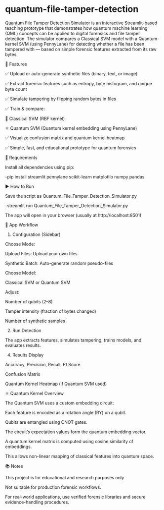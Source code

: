 # quantum-file-tamper-detection

Quantum File Tamper Detection Simulator is an interactive Streamlit-based teaching prototype that demonstrates how quantum machine learning (QML) concepts can be applied to digital forensics and file tamper detection.
The simulator compares a Classical SVM model with a Quantum-kernel SVM (using PennyLane) for detecting whether a file has been tampered with — based on simple forensic features extracted from its raw bytes.

🚀 Features

✅ Upload or auto-generate synthetic files (binary, text, or image)

✅ Extract forensic features such as entropy, byte histogram, and unique byte count

✅ Simulate tampering by flipping random bytes in files

✅ Train & compare:

 🧩 Classical SVM (RBF kernel)
 
 ⚛️ Quantum SVM (Quantum kernel embedding using PennyLane)
 
✅ Visualize confusion matrix and quantum kernel heatmap

✅ Simple, fast, and educational prototype for quantum forensics

🧰 Requirements

Install all dependencies using pip:

-pip install streamlit pennylane scikit-learn matplotlib numpy pandas

▶️ How to Run

Save the script as Quantum_File_Tamper_Detection_Simulator.py

-streamlit run Quantum_File_Tamper_Detection_Simulator.py

The app will open in your browser (usually at http://localhost:8501)

🧪 App Workflow

1. Configuration (Sidebar)
   
Choose Mode:

Upload Files: Upload your own files

Synthetic Batch: Auto-generate random pseudo-files

Choose Model:

Classical SVM or Quantum SVM

Adjust:

Number of qubits (2–8)

Tamper intensity (fraction of bytes changed)

Number of synthetic samples

2. Run Detection
   
The app extracts features, simulates tampering, trains models, and evaluates results.

4. Results Display
   
Accuracy, Precision, Recall, F1 Score

Confusion Matrix

Quantum Kernel Heatmap (if Quantum SVM used)

⚛️ Quantum Kernel Overview

The Quantum SVM uses a custom embedding circuit:

Each feature is encoded as a rotation angle (RY) on a qubit.

Qubits are entangled using CNOT gates.

The circuit’s expectation values form the quantum embedding vector.

A quantum kernel matrix is computed using cosine similarity of embeddings.

This allows non-linear mapping of classical features into quantum space.

📚 Notes

This project is for educational and research purposes only.

Not suitable for production forensic workflows.

For real-world applications, use verified forensic libraries and secure evidence-handling procedures.

